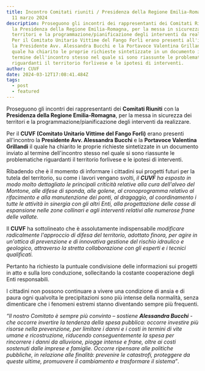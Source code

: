 ```yaml
---
title: Incontro Comitati riuniti / Presidenza della Regione Emilia-Romagna del
  11 marzo 2024
description: Proseguono gli incontri dei rappresentanti dei Comitati Riuniti con
  la Presidenza della Regione Emilia-Romagna, per la messa in sicurezza dei
  territori e la programmazione/pianificazione degli interventi da realizzare.
  Per il Comitato Unitario Vittime del Fango Forlì erano presenti all'incontro
  la Presidente Avv. Alessandra Bucchi e la Portavoce Valentina Grillandi il
  quale ha chiarito le proprie richieste sintetizzate in un documento inviato al
  termine dell'incontro stesso nel quale si sono riassunte le problematiche
  riguardanti il territorio forlivese e le ipotesi di interventi.
author: CUVF
date: 2024-03-12T17:08:41.484Z
tags:
  - post
  - featured
---
```

<!--StartFragment-->

Proseguono gli incontri dei rappresentanti dei **Comitati Riuniti** con la **Presidenza della Regione Emilia-Romagna**, per la messa in sicurezza dei territori e la programmazione/pianificazione degli interventi da realizzare. 

Per il **CUVF (Comitato Unitario Vittime del Fango Forlì)** erano presenti all'incontro la **Presidente Avv. Alessandra Bucchi** e la **Portavoce Valentina Grillandi** il quale ha chiarito le proprie richieste sintetizzate in un documento inviato al termine dell'incontro stesso nel quale si sono riassunte le problematiche riguardanti il territorio forlivese e le ipotesi di interventi. 

Ribadendo che è il momento di informare i cittadini sui progetti futuri per la tutela del territorio, su come i lavori vengano svolti, *il **CUVF** ha esposto in modo molto dettagliato le principali criticità relative alla cura dell'alveo del Montone, alle difese di sponda, alle golene, al cronoprogramma relativo al rifacimento e alla manutenzione dei ponti, al dragaggio, al coordinamento i tutte le attività in sinergia con gli altri Enti, alla progettazione delle casse di espansione nelle zone collinari e agli interventi relativi alle numerose frane delle vallate.* 

Il **CUVF** ha sottolineato che è assolutamente indispensabile *modificare radicalmente l'approccio di difesa del territorio, adottato finora, per agire in un'ottica di prevenzione e di innovativa gestione del rischio idraulico e geologico, attraverso la stretta collaborazione con gli esperti e i tecnici qualificati.* 

Pertanto ha richiesto la puntuale condivisione delle informazioni sui progetti in atto e sulla loro conduzione, sollecitando la costante cooperazione degli Enti responsabili. 

I cittadini non possono continuare a vivere una condizione di ansia e di paura ogni qualvolta le precipitazioni sono più intense della normalità, senza dimenticare che i fenomeni estremi stanno diventando sempre più frequenti. 

*“Il nostro Comitato è sempre più convinto – sostiene **Alessandra Bucchi** - che occorre invertire la tendenza della spesa pubblica: occorre investire più risorse nella prevenzione, per limitare i danni e i costi in termini di vite umane e ricostruzione, riducendo conseguentemente la spesa per rincorrere i danni da alluvione, piogge intense e frane, oltre ai costi sostenuti dalle imprese e famiglie. Occorre ripensare alle politiche pubbliche, in relazione alle finalità: prevenire le catastrofi, proteggere da queste ultime, promuovere il cambiamento e trasformare il sistema”*.

<!--EndFragment-->